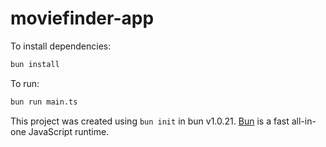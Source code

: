 # moviefinder-app

To install dependencies:

```bash
bun install
```

To run:

```bash
bun run main.ts
```

This project was created using `bun init` in bun v1.0.21. [Bun](https://bun.sh) is a fast all-in-one JavaScript runtime.
